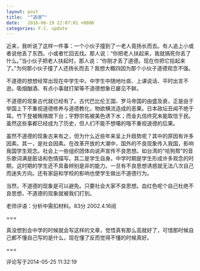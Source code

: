 ```yaml
---
layout: post
title:  "“道德”"
date:   2016-06-19 22:07:01 +0800
categories: F.C. update
---
```

近来，我听说了这样一件事：一个小伙子撞到了一老人竟扬长而去。有人追上小或者说他丢了东西。小或者忙回去找。那人说：“你把老人扶起来，我就搞死你丢了什么。”当小伙子把老人扶起时，那人说：“你刚才丢了道德。现在你把它拾起来了。”为何那小伙子撞了人还扬长而去？我想大概四因为那个小伙子道德观念不强。

不道德的想想经常出现在中学生中。中学生中随地吐痰、上课说话、平时出言不逊。吸烟酗酒、有点小事就打架等不道德想象已屡见不鲜。

不道德的现象古代就已经有了。古代巴比伦王国、罗马帝国的由盛及衰，正是由于举国上下不重视道德修养与道德教化，物欲横流造成的恶果。日本政坛丑闻不绝于耳。竹下登被贿赂蹬下台；宇野宗佑被美色诱下水；而金丸信终究未能取信于民。虽然这些事都已经成为了历史，但人们不能不想噶的哦不重视道德的后果。

虽然不道德的现象古来有之，但为什么近些年来呈上升趋势呢？其中的原因有许多因素。其一，是社会因素。在改革开放的大潮中，国外的不良现象传入我国，影响我国学生观念。社会上一些组织团体向说声宣传不良思想。如台湾的“哈狗帮”的音乐歌词满是脏话和色情描写。其二是学生自身。中学时期是学生形成许多观念的时期，这时期的学生还不具备辨别是非的能力。一旦有不良思想诱惑就无法八次自己而迷失方向。还有家庭和学校的影响也使学生做出不道德行为。

当然，不道德的现象是可以避免。只要社会大家不良思想。血红色呢个自己杜绝不良思想，不道德的现象就被我们打到。

老师评语：分析中需扣材料。83分 2002.4.16阅

===

真没想到会中学的时候就会写这样的文章，觉悟真有那么高就好了，可惜那时候自己都不懂自己写的是什么，现在懂了反而觉得不懂的时候真好。

===

评论写于2014-05-25 11:32:19
